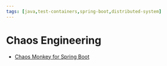 ```yaml
---
tags: [java,test-containers,spring-boot,distributed-system]
---
```


# Chaos Engineering

- [Chaos Monkey for Spring Boot](https://codecentric.github.io/chaos-monkey-spring-boot/)